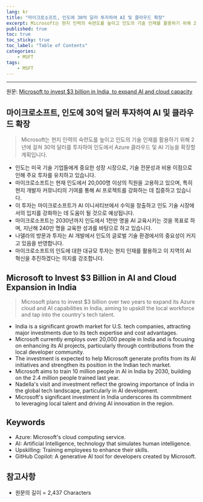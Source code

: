 ```yaml
---
lang: kr
title: "마이크로소프트, 인도에 30억 달러 투자하여 AI 및 클라우드 확장"
excerpt: Microsoft는 현지 인력의 숙련도를 높이고 인도의 기술 인재를 활용하기 위해 2년에 걸쳐 30억 달러를 투자하여 인도에서 Azure 클라우드 및 AI 기능을 확장할 계획입니다.
published: true
toc: true
toc_sticky: true
toc_label: "Table of Contents"
categories:
    - MSFT
tags:
    - MSFT
---
```


---

  원문: [Microsoft to invest $3 billion in India, to expand AI and cloud capacity](https://www.investing.com/news/economy-news/microsoft-to-invest-3-billion-in-india-to-expand-ai-and-cloud-capacity-3799976)

## 마이크로소프트, 인도에 30억 달러 투자하여 AI 및 클라우드 확장

> Microsoft는 현지 인력의 숙련도를 높이고 인도의 기술 인재를 활용하기 위해 2년에 걸쳐 30억 달러를 투자하여 인도에서 Azure 클라우드 및 AI 기능을 확장할 계획입니다.


- 인도는 미국 기술 기업들에게 중요한 성장 시장으로, 기술 전문성과 비용 이점으로 인해 주요 투자를 유치하고 있습니다.
- 마이크로소프트는 현재 인도에서 20,000명 이상의 직원을 고용하고 있으며, 특히 현지 개발자 커뮤니티의 기여를 통해 AI 프로젝트를 강화하는 데 집중하고 있습니다.
- 이 투자는 마이크로소프트가 AI 이니셔티브에서 수익을 창출하고 인도 기술 시장에서의 입지를 강화하는 데 도움이 될 것으로 예상됩니다.
- 마이크로소프트는 2030년까지 인도에서 1천만 명을 AI 교육시키는 것을 목표로 하며, 지난해 240만 명을 교육한 성과를 바탕으로 하고 있습니다.
- 나델라의 방문과 투자는 AI 개발에서 인도의 글로벌 기술 환경에서의 중요성이 커지고 있음을 반영합니다.
- 마이크로소프트의 인도에 대한 대규모 투자는 현지 인재를 활용하고 이 지역의 AI 혁신을 추진하겠다는 의지를 강조합니다.

## Microsoft to Invest $3 Billion in AI and Cloud Expansion in India

> Microsoft plans to invest $3 billion over two years to expand its Azure cloud and AI capabilities in India, aiming to upskill the local workforce and tap into the country's tech talent.


- India is a significant growth market for U.S. tech companies, attracting major investments due to its tech expertise and cost advantages.
- Microsoft currently employs over 20,000 people in India and is focusing on enhancing its AI projects, particularly through contributions from the local developer community.
- The investment is expected to help Microsoft generate profits from its AI initiatives and strengthen its position in the Indian tech market.
- Microsoft aims to train 10 million people in AI in India by 2030, building on the 2.4 million people trained last year.
- Nadella's visit and investment reflect the growing importance of India in the global tech landscape, particularly in AI development.
- Microsoft's significant investment in India underscores its commitment to leveraging local talent and driving AI innovation in the region.

## Keywords

- Azure: Microsoft's cloud computing service.
- AI: Artificial Intelligence, technology that simulates human intelligence.
- Upskilling: Training employees to enhance their skills.
- GitHub Copilot: A generative AI tool for developers created by Microsoft.

## 참고사항

- 원문의 길이 = 2,437 Characters


